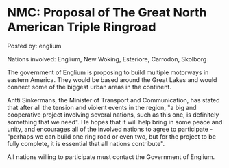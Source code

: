 # NMC: Proposal of The Great North American Triple Ringroad

Posted by: englium

Nations involved: Englium, New Woking, Esteriore, Carrodon, Skolborg

The government of Englium is proposing to build multiple motorways in eastern America. They would be based around the Great Lakes and would connect some of the biggest urban areas in the continent. 

Antti Sinkermans, the Minister of Transport and Communication, has stated that after all the tension and violent events in the region, "a big and cooperative project involving several nations, such as this one, is definitely something that we need". He hopes that it will help bring in some peace and unity, and encourages all of the involved nations to agree to participate - "perhaps we can build one ring road or even two, but for the project to be fully complete, it is essential that all nations contribute". 

All nations willing to participate must contact the Government of Englium. 